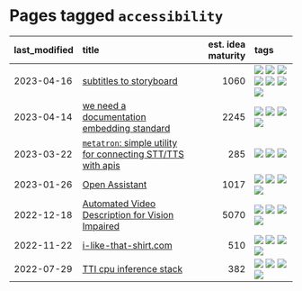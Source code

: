 # Pages tagged `accessibility`

|last_modified|title|est. idea maturity|tags
|:---|:---|---:|:---|
|2023-04-16|[subtitles to storyboard](../subtitles-to-storyboard.md)|1060|[![](https://img.shields.io/badge/tag-accessibility-eac1b9)](../tags/accessibility.md) [![](https://img.shields.io/badge/tag-animation-dc62b7)](../tags/animation.md) [![](https://img.shields.io/badge/tag-completed-4d35f9)](../tags/completed.md) [![](https://img.shields.io/badge/tag-opensource-4bcfd8)](../tags/opensource.md) [![](https://img.shields.io/badge/tag-prompting-fda5ff)](../tags/prompting.md) [![](https://img.shields.io/badge/tag-tooling-ff6770)](../tags/tooling.md) [![](https://img.shields.io/badge/tag-wip-6a156e)](../tags/wip.md)|
|2023-04-14|[we need a documentation embedding standard](../doc-embed-standard.md)|2245|[![](https://img.shields.io/badge/tag-accessibility-eac1b9)](../tags/accessibility.md) [![](https://img.shields.io/badge/tag-documentation-dd597e)](../tags/documentation.md) [![](https://img.shields.io/badge/tag-standard-e8ae48)](../tags/standard.md) [![](https://img.shields.io/badge/tag-tooling-ff6770)](../tags/tooling.md)|
|2023-03-22|[`metatron`: simple utility for connecting STT/TTS with apis](../metatron.md)|285|[![](https://img.shields.io/badge/tag-accessibility-eac1b9)](../tags/accessibility.md) [![](https://img.shields.io/badge/tag-tooling-ff6770)](../tags/tooling.md) [![](https://img.shields.io/badge/tag-wip-6a156e)](../tags/wip.md)|
|2023-01-26|[Open Assistant](../open-assistant.md)|1017|[![](https://img.shields.io/badge/tag-accessibility-eac1b9)](../tags/accessibility.md) [![](https://img.shields.io/badge/tag-publicgood-112e27)](../tags/publicgood.md) [![](https://img.shields.io/badge/tag-stability-2b1421)](../tags/stability.md) [![](https://img.shields.io/badge/tag-wip-6a156e)](../tags/wip.md)|
|2022-12-18|[Automated Video Description for Vision Impaired](../automated-video-description.md)|5070|[![](https://img.shields.io/badge/tag-accessibility-eac1b9)](../tags/accessibility.md) [![](https://img.shields.io/badge/tag-dataset-e7673c)](../tags/dataset.md) [![](https://img.shields.io/badge/tag-foundation-d548d8)](../tags/foundation.md) [![](https://img.shields.io/badge/tag-publicgood-112e27)](../tags/publicgood.md)|
|2022-11-22|[i-like-that-shirt.com](../ilikethatshirt.com.md)|510|[![](https://img.shields.io/badge/tag-accessibility-eac1b9)](../tags/accessibility.md) [![](https://img.shields.io/badge/tag-completed-4d35f9)](../tags/completed.md) [![](https://img.shields.io/badge/tag-publicgood-112e27)](../tags/publicgood.md) [![](https://img.shields.io/badge/tag-tooling-ff6770)](../tags/tooling.md)|
|2022-07-29|[TTI cpu inference stack](../TTI-cpu-inference-stack.md)|382|[![](https://img.shields.io/badge/tag-accessibility-eac1b9)](../tags/accessibility.md) [![](https://img.shields.io/badge/tag-stability-2b1421)](../tags/stability.md) [![](https://img.shields.io/badge/tag-tooling-ff6770)](../tags/tooling.md) [![](https://img.shields.io/badge/tag-wip-6a156e)](../tags/wip.md)|